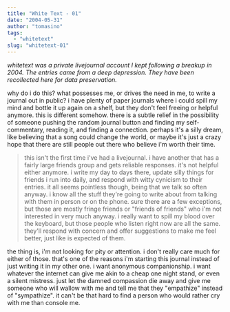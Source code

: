 ```yaml
---
title: "White Text - 01"
date: "2004-05-31"
author: "tomasino"
tags:
  - "whitetext"
slug: "whitetext-01"
---
```


_whitetext was a private livejournal account I kept following a breakup in 2004.
The entries came from a deep depression. They have been recollected here for
data preservation._

why do i do this? what possesses me, or drives the need in me, to write
a journal out in public? i have plenty of paper journals where i could spill my
mind and bottle it up again on a shelf, but they don't feel freeing or helpful
anymore. this is different somehow. there is a subtle relief in the possibility
of someone pushing the random journal button and finding my self-commentary,
reading it, and finding a connection. perhaps it's a silly dream, like believing
that a song could change the world, or maybe it's just a crazy hope that there
are still people out there who believe i'm worth their time.

> this isn't the first time i've had a livejournal. i have another that has
> a fairly large friends group and gets reliable responses. it's not helpful
> either anymore. i write my day to days there, update silly things for friends
> i run into daily, and respond with witty cynicism to their entries. it all
> seems pointless though, being that we talk so often anyway. i know all the
> stuff they're going to write about from talking with them in person or on the
> phone. sure there are a few exceptions, but those are mostly fringe friends or
> "friends of friends" who i'm not interested in very much anyway. i really want
> to spill my blood over the keyboard, but those people who listen right now are
> all the same. they'll respond with concern and offer suggestions to make me
> feel better, just like is expected of them.

the thing is, i'm not looking for pity or attention. i don't really care much
for either of those. that's one of the reasons i'm starting this journal instead
of just writing it in my other one. i want anonymous companionship. i want
whatever the internet can give me akin to a cheap one night stand, or even
a silent mistress. just let the damned compassion die away and give me someone
who will wallow with me and tell me that they "empathize" instead of
"sympathize". it can't be that hard to find a person who would rather cry with
me than console me.
